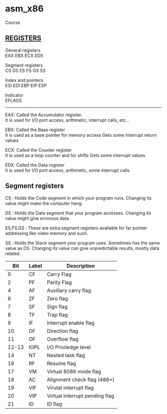 # asm_x86
Course


## [REGISTERS](https://www.eecg.utoronto.ca/~amza/www.mindsec.com/files/x86regs.html)


General registers <br>
EAX EBX ECX EDX

Segment registers <br>
CS DS ES FS GS SS

Index and pointers <br>
ESI EDI EBP EIP ESP

Indicator <br>
EFLAGS

---


EAX: Called the Accumulator register. <br> 
               It is used for I/O port access, arithmetic, interrupt calls,
               etc...

EBX: Called the Base register <br>
               It is used as a base pointer for memory access
               Gets some interrupt return values

ECX: Called the Counter register <br>
               It is used as a loop counter and for shifts
               Gets some interrupt values

EDX: Called the Data register <br>
               It is used for I/O port access, arithmetic, some interrupt 
               calls.


## Segment registers

CS         : Holds the Code segment in which your program runs.
             Changing its value might make the computer hang.

DS         : Holds the Data segment that your program accesses.
             Changing its value might give erronous data.

ES,FS,GS   : These are extra segment registers available for
             far pointer addressing like video memory and such.

SS         : Holds the Stack segment your program uses.
             Sometimes has the same value as DS.
             Changing its value can give unpredictable results,
             mostly data related.



|Bit|Label|Description|
|--|--|--|
| 0 | CF | Carry Flag |
| 2 | PF | Parity Flag |
|4  |    AF |     Auxiliary carry flag|
|6  |   ZF     | Zero flag|
|7  |    SF   |   Sign flag|
|8  |    TF   |   Trap flag|
|9  |    IF   |   Interrupt enable flag|
|10  |   DF   |   Direction flag|
|11   |  OF   |   Overflow flag|
|12-13 | IOPL |   I/O Priviledge level|
|14   |  NT   |   Nested task flag|
|16   |  RF   |   Resume flag|
|17   |  VM   |   Virtual 8086 mode flag|
|18   |  AC   |   Alignment check flag (486+)|
|19   |  VIF  |   Virutal interrupt flag|
|20   |  VIP  |   Virtual interrupt pending flag|
|21   |  ID   |   ID flag|

<br><br><br><br><br><br><br>















